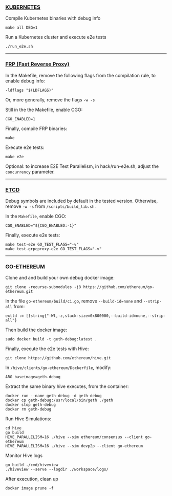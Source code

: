 ### [KUBERNETES](https://github.com/kubernetes/kubernetes)

Compile Kubernetes binaries with debug info
```
make all DBG=1
```

Run a Kubernetes cluster and execute e2e tests
```
./run_e2e.sh
```

------------------------------------------------------------------------
### [FRP (Fast Reverse Proxy)](https://github.com/fatedier/frp)

In the Makefile, remove the following flags from the compilation rule, to enable debug info:
```
-ldflags "$(LDFLAGS)"
```

Or, more generally, remove the flags ```-w -s```

Still in the the Makefile, enable CGO:
```
CGO_ENABLED=1
```

Finally, compile FRP binaries:
```
make
```

Execute e2e tests:
```
make e2e
```
Optional: to increase E2E Test Parallelism, in hack/run-e2e.sh, adjust the ```concurrency``` parameter.

------------------------------------------------------------------------

### [ETCD](https://github.com/etcd-io/etcd)

Debug symbols are included by default in the tested version. Otherwise, remove ```-w -s``` from ```/scripts/build_lib.sh```.

In the ```Makefile```, enable CGO:
```
CGO_ENABLED="${CGO_ENABLED:-1}"
```

Finally, execute e2e tests: 
```
make test-e2e GO_TEST_FLAGS="-v"
make test-grpcproxy-e2e GO_TEST_FLAGS="-v"
```

---------------------------------------------------------------------

### [GO-ETHEREUM](https://github.com/ethereum/go-ethereum)

Clone and and build your own debug docker image:
```
git clone -recurse-submodules -j8 https://github.com/ethereum/go-ethereum.git
```

In the file ```go-ethereum/build/ci.go```, remove ```--build-id=none``` and ```--strip-all``` from:
```
extld := []string{"-Wl,-z,stack-size=0x800000,--build-id=none,--strip-all"}
```

Then build the docker image:
```
sudo docker build -t geth-debug:latest .
```

Finally, execute the e2e tests with Hive:
```
git clone https://github.com/ethereum/hive.git
```

In ```/hive/clients/go-ethereum/Dockerfile```, modify: 
```
ARG baseimage=geth-debug
```

Extract the same binary hive executes, from the container:
```
docker run --name geth-debug -d geth-debug
docker cp geth-debug:/usr/local/bin/geth ./geth
docker stop geth-debug
docker rm geth-debug
```

Run Hive Simulations:
```
cd hive
go build
HIVE_PARALLELISM=16 ./hive --sim ethereum/consensus --client go-ethereum
HIVE_PARALLELISM=16 ./hive --sim devp2p --client go-ethereum
```

Monitor Hive logs
```
go build ./cmd/hiveview
./hiveview --serve --logdir ./workspace/logs/
```

After execution, clean up
```
docker image prune -f
```


